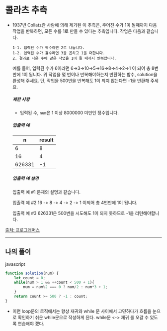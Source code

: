 # 콜라츠 추측

- 1937년 Collatz란 사람에 의해 제기된 이 추측은, 주어진 수가 1이 될때까지 다음 작업을 반복하면, 모든 수를 1로 만들 수 있다는 추측입니다. 작업은 다음과 같습니다.

  ```
  1-1. 입력된 수가 짝수라면 2로 나눕니다. 
  1-2. 입력된 수가 홀수라면 3을 곱하고 1을 더합니다.
  2. 결과로 나온 수에 같은 작업을 1이 될 때까지 반복합니다.
  ```

  예를 들어, 입력된 수가 6이라면 6→3→10→5→16→8→4→2→1 이 되어 총 8번 만에 1이 됩니다. 위 작업을 몇 번이나 반복해야하는지 반환하는 함수, solution을 완성해 주세요. 단, 작업을 500번을 반복해도 1이 되지 않는다면 –1을 반환해 주세요.

  ##### 제한 사항
  
  - 입력된 수, `num`은 1 이상 8000000 미만인 정수입니다.
  
  ##### 입출력 예

  | n      | result |
  | ------ | ------ |
  | 6      | 8      |
  | 16     | 4      |
  | 626331 | -1     |
  
  ##### 입출력 예 설명

  입출력 예 #1
  문제의 설명과 같습니다.
  
  입출력 예 #2
  16 -> 8 -> 4 -> 2 -> 1 이되어 총 4번만에 1이 됩니다.
  
  입출력 예 #3
  626331은 500번을 시도해도 1이 되지 못하므로 -1을 리턴해야합니다.

[출처: 프로그래머스](https://programmers.co.kr/learn/courses/30/lessons/12943/solution_groups?language=javascript)

---

## 나의 풀이

javascript

```js
function solution(num) {
    let count = 0;
    while(num > 1 && ++count < 500 + 1){
        num = num%2 === 0 ? num/2 : num*3 + 1;
    }
    return count >= 500 ? -1 : count;
}
```

- 이런 loop문의 로직에서는 항상 재귀와 while 문 사이에서 고민하다가 흐름을 눈으로 확인하기 쉬운 while문으로 작성하게 된다. while문 <-> 재귀  를 오갈 수 있도록 연습해야 겠다.